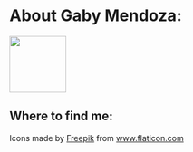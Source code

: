 # About Gaby Mendoza:
<a href="URL_REDIRECT" target="blank"><img align="center" src="file:///C:/Users/gaby_/Downloads/MicrosoftWindows.Client.CBS_cw5n1h2txyewy!InputApp/SpaceDanceNasaGIF%20(2).gif" height="100" /></a>
## Where to find me:
<div>Icons made by <a href="https://www.freepik.com" title="Freepik">Freepik</a> from <a href="https://www.flaticon.com/" title="Flaticon">www.flaticon.com</a></div>
